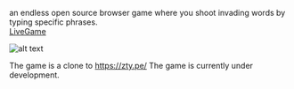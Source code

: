 an endless open source browser game where you shoot invading words by typing specific phrases.</br>
[LiveGame](http://attackonwords.dx.am/)

![alt text](https://github.com/ramishenouda/wordsinvading/blob/master/GitHubAssests/GIF.gif)

The game is a clone to https://zty.pe/ 
The game is currently under development.
